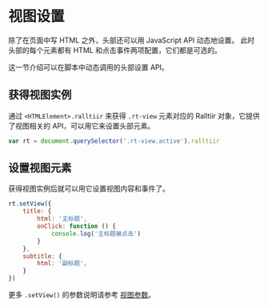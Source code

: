 # 视图设置

除了在页面中写 HTML 之外，头部还可以用 JavaScript API 动态地设置。
此时头部的每个元素都有 HTML 和点击事件两项配置，它们都是可选的。

这一节介绍可以在脚本中动态调用的头部设置 API。

## 获得视图实例

通过 `<HTMLElement>.ralltiir` 来获得 `.rt-view` 元素对应的 Ralltiir 对象，它提供了视图相关的 API，可以用它来设置头部元素。

```javascript
var rt = document.querySelector('.rt-view.active').ralltiir
```

## 设置视图元素

获得视图实例后就可以用它设置视图内容和事件了。

```javascript
rt.setView({
    title: {
        html: '主标题',
        onClick: function () {
            console.log('主标题被点击')
        }
    },
    subtitle: {
        html: '副标题',
    }
})
```

更多 `.setView()` 的参数说明请参考 [视图参数](/get-started/view-options.md)。

